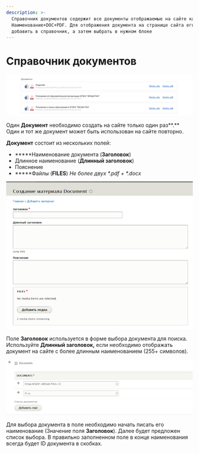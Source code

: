 ```yaml
---
description: >-
  Справочник документов содержит все документы отображаемые на сайте как
  Наименование+DOC+PDF. Для отображения документа на странице сайта его нужно
  добавить в справочник, а затем выбрать в нужном блоке
---
```


# Справочник документов

![&#x41F;&#x440;&#x438;&#x43C;&#x435;&#x440; &#x43E;&#x442;&#x43E;&#x431;&#x440;&#x430;&#x436;&#x435;&#x43D;&#x438;&#x44F; &#x431;&#x43B;&#x43E;&#x43A;&#x430; &#x434;&#x43E;&#x43A;&#x443;&#x43C;&#x435;&#x43D;&#x442;&#x43E;&#x432; &#x43D;&#x430; &#x441;&#x430;&#x439;&#x442;&#x435;](../.gitbook/assets/2019-12-18_12-23-17.png)

Один **Документ** необходимо создать на сайте только один раз**.** Один и тот же документ может быть использован на сайте повторно.

**Документ** состоит из нескольких полей:

* **\***Наименование документа \(**Заголовок**\)
* Длинное наименование \(**Длинный заголовок**\)
* Пояснение
* **\***Файлы \(**FILES**\) _Не более двух \*.pdf + \*.docx_

![](../.gitbook/assets/2019-12-18_12-32-51.png)

Поле **Заголовок** используется в форме выбора документа для поиска. Используйте **Длинный заголовок,** если необходимо отображать документ на сайте с более длинным наименованием \(255+ символов\).

![&#x41F;&#x440;&#x438;&#x43C;&#x435;&#x440; &#x432;&#x44B;&#x431;&#x43E;&#x440;&#x430; &#x434;&#x43E;&#x43A;&#x443;&#x43C;&#x435;&#x43D;&#x442;&#x430; &#x432; &#x431;&#x43B;&#x43E;&#x43A;&#x435;](../.gitbook/assets/2019-12-18_12-38-44.png)

Для выбора документа в поле необходимо начать писать его наименование \(Значение поля **Заголовок**\). Далее будет предложен список выбора. В правильно заполненном поле в конце наименования всегда будет ID документа в скобках.

